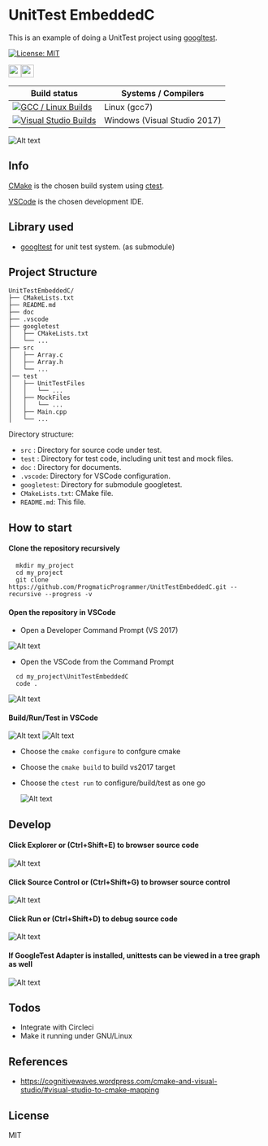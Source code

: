 # UnitTest EmbeddedC
This is an example of doing a UnitTest project using [googltest](https://github.com/google/googletest/).

[![License: MIT](https://img.shields.io/badge/License-MIT-blue.svg)](/LICENSE)

[<img src="https://travis-ci.com/images/logos/TravisCI-Full-Color.png" height="25"/><img src="https://dka575ofm4ao0.cloudfront.net/pages-transactional_logos/retina/16896/ApwXsQaJT16xVdsGs7aY" height="25"/>](#references)

| Build status          | Systems / Compilers         |
| ------------- | ------------------------------------------ |
| [![GCC / Linux Builds](https://travis-ci.com/ProgmaticProgrammer/UnitTestEmbeddedC.svg?branch=master)](https://ci.appveyor.com/project/ProgmaticProgrammer/unittestembeddedc/branch/master) | Linux (gcc7) |
| [![Visual Studio Builds](https://ci.appveyor.com/api/projects/status/t6i95u07gw1gqhql/branch/master?svg=true)](https://ci.appveyor.com/project/ProgmaticProgrammer/unittestembeddedc/branch/master)       | Windows (Visual Studio 2017) |


![Alt text](/doc/screenshot.jpg?raw=true "Optional Title")

## Info

[CMake](https://cmake.org/) is the chosen build system using [ctest](https://cmake.org/Wiki/CMake/Testing_With_CTest).

[VSCode](https://code.visualstudio.com/) is the chosen development IDE.

## Library used
- [googltest](https://github.com/google/googletest/) for unit test system. (as submodule)

## Project Structure
```
UnitTestEmbeddedC/
├── CMakeLists.txt
├── README.md
├── doc
├── .vscode
├── googletest
│   ├── CMakeLists.txt
│   └── ...
├── src
│   ├── Array.c
│   ├── Array.h
│   └── ...
│── test
│   ├── UnitTestFiles
│   │   └── ...
│   ├── MockFiles
│   │   └── ...
│   ├── Main.cpp
│   └── ...
```
Directory structure:
- `src`    : Directory for source code under test.
- `test`   : Directory for test code, including unit test and mock files.
- `doc`    : Directory for documents.
- `.vscode`: Directory for VSCode configuration.
- `googletest`: Directory for submodule googletest.
- `CMakeLists.txt`: CMake file.
- `README.md`: This file.

## How to start
#### Clone the repository recursively
```shell
  mkdir my_project
  cd my_project
  git clone https://github.com/ProgmaticProgrammer/UnitTestEmbeddedC.git --recursive --progress -v
```
#### Open the repository in VSCode
 - Open a Developer Command Prompt (VS 2017)

 ![Alt text](/doc/cmdpromt.jpg?raw=true "Optional Title")
 
 
 - Open the VSCode from the Command Prompt
```shell
  cd my_project\UnitTestEmbeddedC
  code .
```
 ![Alt text](/doc/code.jpg?raw=true "Optional Title")

 
#### Build/Run/Test in VSCode
 ![Alt text](/doc/RunTask.jpg?raw=true "Optional Title")
 ![Alt text](/doc/tasks.jpg?raw=true "Optional Title")
 - Choose the `cmake configure` to confgure cmake
 - Choose the `cmake build` to build vs2017 target
 - Choose the `ctest run` to configure/build/test as one go

   ![Alt text](/doc/all-in-one.jpg?raw=true "Optional Title")
   
## Develop
#### Click Explorer or (Ctrl+Shift+E) to browser source code

   ![Alt text](/doc/explorer.jpg?raw=true "Optional Title")

#### Click Source Control or (Ctrl+Shift+G) to browser source control

   ![Alt text](/doc/sourcecontrol.jpg?raw=true "Optional Title")
   
#### Click Run or (Ctrl+Shift+D) to debug source code

   ![Alt text](/doc/debug.jpg?raw=true "Optional Title")
   
#### If GoogleTest Adapter is installed, unittests can be viewed in a tree graph as well

   ![Alt text](/doc/screenshot.jpg?raw=true "Optional Title")

## Todos

 - Integrate with Circleci
 - Make it running under GNU/Linux
 
## References
- https://cognitivewaves.wordpress.com/cmake-and-visual-studio/#visual-studio-to-cmake-mapping

## License

MIT

